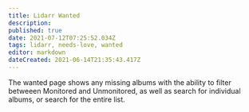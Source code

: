 ```yaml
---
title: Lidarr Wanted
description: 
published: true
date: 2021-07-12T07:25:52.034Z
tags: lidarr, needs-love, wanted
editor: markdown
dateCreated: 2021-06-14T21:35:43.417Z
---
```


The wanted page shows any missing albums with the ability to filter betweeen Monitored and Unmonitored, as well as search for individual albums, or search for the entire list.